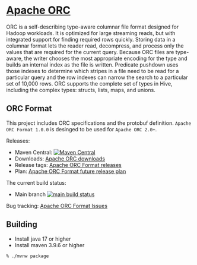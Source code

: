 <!--
  - Licensed to the Apache Software Foundation (ASF) under one
  - or more contributor license agreements.  See the NOTICE file
  - distributed with this work for additional information
  - regarding copyright ownership.  The ASF licenses this file
  - to you under the Apache License, Version 2.0 (the
  - "License"); you may not use this file except in compliance
  - with the License.  You may obtain a copy of the License at
  -
  -   http://www.apache.org/licenses/LICENSE-2.0
  -
  - Unless required by applicable law or agreed to in writing,
  - software distributed under the License is distributed on an
  - "AS IS" BASIS, WITHOUT WARRANTIES OR CONDITIONS OF ANY
  - KIND, either express or implied.  See the License for the
  - specific language governing permissions and limitations
  - under the License.
  -->

# [Apache ORC](https://orc.apache.org/)

ORC is a self-describing type-aware columnar file format designed for
Hadoop workloads. It is optimized for large streaming reads, but with
integrated support for finding required rows quickly. Storing data in
a columnar format lets the reader read, decompress, and process only
the values that are required for the current query. Because ORC files
are type-aware, the writer chooses the most appropriate encoding for
the type and builds an internal index as the file is written.
Predicate pushdown uses those indexes to determine which stripes in a
file need to be read for a particular query and the row indexes can
narrow the search to a particular set of 10,000 rows. ORC supports the
complete set of types in Hive, including the complex types: structs,
lists, maps, and unions.

## ORC Format

This project includes ORC specifications and the protobuf definition.
`Apache ORC Format 1.0.0` is desinged to be used for `Apache ORC 2.0+`.

Releases:
* Maven Central: <a href="https://search.maven.org/#search%7Cga%7C1%7Cg%3A%22org.apache.orc%22">![Maven Central](https://maven-badges.herokuapp.com/maven-central/org.apache.orc/orc/badge.svg)</a>
* Downloads: <a href="https://orc.apache.org/downloads">Apache ORC downloads</a>
* Release tags: <a href="https://github.com/apache/orc-format/releases">Apache ORC Format releases</a>
* Plan: <a href="https://github.com/apache/orc-format/milestones">Apache ORC Format future release plan</a>

The current build status:
* Main branch <a href="https://github.com/apache/orc-format/actions/workflows/build_and_test.yml?query=branch%3Amain">
  ![main build status](https://github.com/apache/orc-format/actions/workflows/build_and_test.yml/badge.svg?branch=main)</a>

Bug tracking: <a href="https://github.com/apache/orc-format/issues">Apache ORC Format Issues</a>

## Building

* Install java 17 or higher
* Install maven 3.9.6 or higher

```
% ./mvnw package
```
